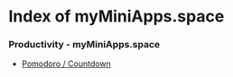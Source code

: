 
# Index of myMiniApps.space


### Productivity - myMiniApps.space

- [Pomodoro / Countdown](./countdown/)
                        
